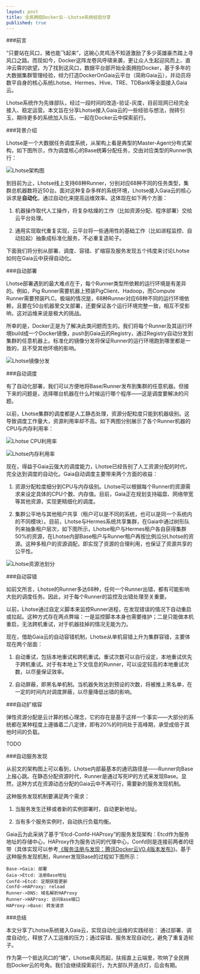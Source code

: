 ```yaml
---
layout: post
title: 全民拥抱Docker云--Lhotse系统经验分享
published: true
---
```


###前言

“只要站在风口，猪也能飞起来”，这碗心灵鸡汤不知道激励了多少英雄豪杰踏上寻风口之路。而现如今，Docker这阵龙卷风呼啸来袭，更让众人生起迎风而上、直冲云霄的欲望。为了找到这风口，数据平台部开始全面拥抱Docker，基于多年的大数据集群管理经验，倾力打造DockerOnGaia云平台（简称Gaia云），并动员将数平自身的核心系统Lhotse、Hermes、Hive、TRE、TDBank等全面接入Gaia云。

Lhotse系统作为先锋部队，经过一段时间的改造-验证-灰度，目前现网已经完全接入、稳定运营。本文旨在分享Lhotse接入Gaia云的一些经验与想法，抛砖引玉，期待更多的系统加入队伍，一起在Docker云中探索前行。

###背景介绍

Lhotse是一个大数据任务调度系统，从架构上看是典型的Master-Agent分布式架构，如下图所示，作为调度核心的Base统筹分配任务，交由对应类型的Runner执行：

![Lhotse架构图](https://raw.githubusercontent.com/tragicjun/tragicjun.github.io/master/images/LhotseArch.png)

到目前为止，Lhotse线上支持68种Runner，分别对应68种不同的任务类型，集群总机器数将近50台。面对这种复杂多样的系统环境，Lhotse接入Gaia云的核心诉求是**自动化**，通过自动化来提高运维效率。这体现在如下两个方面：

1. 机器操作取代人工操作，将复杂枯燥的工作（比如资源分配、程序部署）交给云平台处理。

2. 通用实现取代重复实现，云平台将一些通用性的基础工作（比如进程监控、自动拉起）抽象成标准化服务，不必重复造轮子。

下面我们将分别从部署、调度、容错、扩缩容及服务发现五个纬度来讨论Lhotse如何在Gaia云中获得自动化。

###自动部署

Lhotse部署遇到的最大难点在于，每个Runner类型所依赖的运行环境是有差异的。例如，Pig Runner需要机器上预装PigClient、Hadoop，而Compute Runner需要预装PLC。极端的情况是，68种Runner对应68种不同的运行环境依赖，且要在50台机器里交叉部署，还要保证各个运行环境完整一致，相互不受影响，这对运维来说是极大的挑战。

所幸的是，Docker正是为了解决此类问题而生的。我们将每个Runner及其运行环境build成一个Docker镜像，push到Gaia云的Registry，通过Registry自动分发到集群的任意机器上。标准化的镜像分发将保证Runner的运行环境跑到哪里都是一致的，且不受其他环境的影响。

![Lhotse镜像分发](https://raw.githubusercontent.com/tragicjun/tragicjun.github.io/master/images/LhotseRunnerImages.png)

###自动调度

有了自动化部署，我们可以方便地将Base/Runner发布到集群的任意机器。但接下来的问题是，选择哪台机器在什么时候运行哪个程序——这是调度要解决的问题。

以前，Lhotse集群的调度都是人工静态处理，资源分配粒度只能到机器级别。这导致调度工作量大，资源利用率却不高。如下两图分别展示了各个Runner机器的CPU与内存利用率：

![Lhotse CPU利用率](https://raw.githubusercontent.com/tragicjun/tragicjun.github.io/master/images/LhotseCPUUsage.png)

![Lhotse内存利用率](https://raw.githubusercontent.com/tragicjun/tragicjun.github.io/master/images/LhotseMemUsage.png)

现在，得益于Gaia云强大的调度能力，Lhotse已经告别了人工资源分配的时代，完全达到调度的自动化。Gaia自动调度主要带来两个方面的收益：

1. 资源分配粒度细分到CPU与内存级别。Lhotse可以根据每个Runner的资源需求来设定具体的CPU个数、内存值。目前，Gaia正在规划支持磁盘、网络带宽等其他资源，实现更精细化的调度。

2. 集群公平地与其他租户共享（租户可以是不同的系统，也可以是同一个系统内的不同模块）。目前，Lhotse与Hermes系统共享集群，在Gaia中通过树形队列来抽象租户层次，如下图所示，Lhotse租户与Hermes租户各自获得集群50%的资源，在Lhotse内部Base租户与Runner租户再按比例瓜分Lhotse的资源。这种多租户的资源调配，即实现了资源的合理利用，也保证了资源共享的公平性。

![Lhotse资源池划分](https://raw.githubusercontent.com/tragicjun/tragicjun.github.io/master/images/LhotseQueueHierarchy.png)
    
###自动容错

如前文所言，Lhotse的Runner多达68种，任何一个Runner出错，都有可能影响大批的调度任务。因此，对于每个Runner的监控及出错处理至关重要。

以前，Lhotse通过自定义脚本来监控Runner进程，在发现错误的情况下自动重启或拉起。这种方式存在两点弊端：一是监控脚本本身也需要维护；二是只能做本机重启，无法跨机重试，对于机器挂掉的情况无能为力。

现在，借助Gaia云的自动容错机制，Lhotse从单机容错上升为集群容错，主要体现在两个层面：

1. 自动重试，包括本地重试和跨机重试。重试次数可以自行设定，本地重试优先于跨机重试。对于有本地上下文信息的Runner，可以设定较高的本地重试次数，以尽量保证效率。

2. 自动屏蔽，即黑名单机制。当机器失败达到预设的次数，将被推上黑名单，在一定的时间内对调度屏蔽，以尽量降低出错的影响。

###自动扩缩容
    
弹性资源分配是云计算的核心理念，它的存在是基于这样一个事实——大部分的系统都在某种程度上遵循着二八定律，即有20%的时间处于高峰期，承受成倍于其他时间的负载。

TODO

###自动服务发现

从前文的架构图上可以看到，Lhotse内部最基本的通讯路径是——Runner向Base上报心跳。在静态分配资源时代，Runner是通过写死IP的方式来发现Base。显然，这种方式在资源动态分配的Gaia云中不再可行，需要新的服务发现机制。

这种服务发现机制要满足两个需求：

1. 当服务发生迁移或者新的实例部署时，自动更新地址。

2. 当有多个服务实例时，自动执行负载均衡。

Gaia云为此采纳了基于“Etcd-Confd-HAProxy”的服务发现架构：Etcd作为服务地址的存储中心，HAProxy作为服务访问的代理中心，Confd则是连接前两者的纽带（具体实现可以参考[《服务注册与发现：腾讯Docker云V0.4版本发布》](http://km.oa.com/group/docker/articles/show/209851))。基于这种服务发现机制，Runner发现Base的过程如下图所示：

```seq
Base->Gaia: 部署
Gaia->Etcd: 注册Base地址
Confd->Etcd: 定期获取更新
Confd->HAProxy: reload
Runner->DNS: 域名解析HAProxy
Runner->HAProxy: 访问Base端口
HAProxy->Base: 转发请求
```

###总结

本文分享了Lhotse系统接入Gaia云，实现自动化运维的实践经验： 通过部署、调度自动化，释放了人工运维的压力；通过容错、服务发现自动化，避免了重复造轮子。

作为第一个抵达风口的“猪”，Lhotse乘风而起，扶摇直上云端里，吹响了全民拥抱Docker云的号角。我们会继续探索前行，为大部队开道点灯，后会有期。
